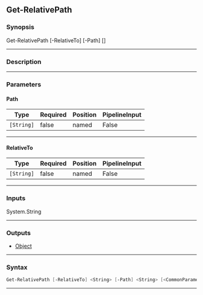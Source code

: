 Get-RelativePath
----------------
### Synopsis
Get-RelativePath [-RelativeTo] <string> [-Path] <string> [<CommonParameters>]

---
### Description



---
### Parameters
#### **Path**





|Type      |Required|Position|PipelineInput|
|----------|--------|--------|-------------|
|`[String]`|false   |named   |False        |



---
#### **RelativeTo**





|Type      |Required|Position|PipelineInput|
|----------|--------|--------|-------------|
|`[String]`|false   |named   |False        |



---
### Inputs
System.String

---
### Outputs
* [Object](https://learn.microsoft.com/en-us/dotnet/api/System.Object)




---
### Syntax
```PowerShell
Get-RelativePath [-RelativeTo] <String> [-Path] <String> [<CommonParameters>]
```
---
